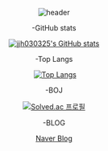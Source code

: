 <div align="center">

  ![header](https://capsule-render.vercel.app/api?type=waving&text=Hello%World)
  
  -GitHub stats
  
  [![jjh030325's GitHub stats](https://github-readme-stats.vercel.app/api?username=jjh030325&count-private=true&theme=dark)](https://github.com/jjh030325/github-readme-stats)
  
  -Top Langs
  
﻿  [![Top Langs](https://github-readme-stats.vercel.app/api/top-langs/?username=jjh030325&langs_count=10&layout=compact&theme=dark)](https://github.com/jjh030325/jjh030325)

  -BOJ

  [![Solved.ac
  프로필](http://mazassumnida.wtf/api/v2/generate_badge?boj=wpqlks7)](https://solved.ac/wpqlks7)

  -BLOG

  [Naver Blog](https://blog.naver.com/wpqlks7)
</div>

